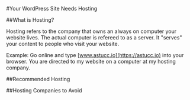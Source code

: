 #Your WordPress Site Needs Hosting

##What is Hosting?

Hosting refers to the company that owns an always on computer your website lives. The actual computer is refereed to as a server. It "serves" your content to people who visit your website.  

Example: Go online and type [www.astucc.io](https://astucc.io) into your browser. You are directed to my website on a computer at my hosting company.

##Recommended Hosting

##Hosting Companies to Avoid